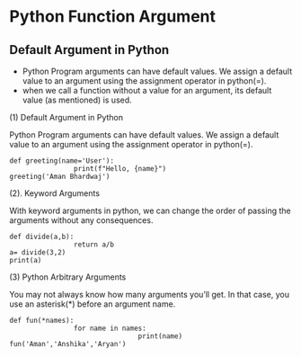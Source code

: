 # Python Function Argument

## Default Argument in Python
* Python Program arguments can have default values. We assign a default value to an argument using the assignment operator in python(=). 
* when we call a function without a value for an argument, its default value (as mentioned) is used.

(1) Default Argument in Python

Python Program arguments can have default values. We assign a default value to an argument using the assignment operator in python(=).
```
def greeting(name='User'):
                print(f"Hello, {name}")
greeting('Aman Bhardwaj')
```
(2).  Keyword Arguments

With keyword arguments in python, we can change the order of passing the arguments without any consequences. 

```
def divide(a,b):
                return a/b
a= divide(3,2)
print(a)

```
(3) Python Arbitrary Arguments

You may not always know how many arguments you’ll get. In that case, you use an asterisk(*) before an argument name.

```
def fun(*names):
                for name in names:
                                print(name)
fun('Aman','Anshika','Aryan')
```
